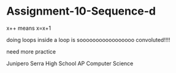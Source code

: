 # Assignment-10-Sequence-d
x++ means x=x+1

doing loops inside a loop is sooooooooooooooooo convoluted!!!!

need more practice


Junipero Serra High School
AP Computer Science
